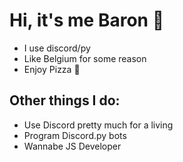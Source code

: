 # Hi, it's me Baron 👋

- I use discord/py 
- Like Belgium for some reason 
- Enjoy Pizza 🍕

## Other things I do:

- Use Discord pretty much for a living
- Program Discord.py bots
- Wannabe JS Developer

